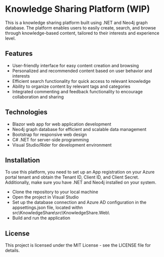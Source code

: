 # Knowledge Sharing Platform (WIP)
This is a knowledge sharing platform built using .NET and Neo4j graph database. The platform enables users to easily create, search, and browse through knowledge-based content, tailored to their interests and experience level.

## Features
* User-friendly interface for easy content creation and browsing
* Personalized and recommended content based on user behavior and interests
* Efficient search functionality for quick access to relevant knowledge
* Ability to organize content by relevant tags and categories
* Integrated commenting and feedback functionality to encourage collaboration and sharing

## Technologies
* Blazor web app for web application development
* Neo4j graph database for efficient and scalable data management
* Bootstrap for responsive web design
* C# .NET for server-side programming
* Visual Studio/Rider for development environment

## Installation
To use this platform, you need to set up an App registration on your Azure portal tenant and obtain the Tenant ID, Client ID, and Client Secret. Additionally, make sure you have .NET and Neo4j installed on your system.
* Clone the repository to your local machine
* Open the project in Visual Studio
* Set up the database connection and Azure AD configuration in the appsettings.json file, located withn src\KnowledgeShare\src\KnowledgeShare.Web\
* Build and run the application

## License
This project is licensed under the MIT License - see the LICENSE file for details.
